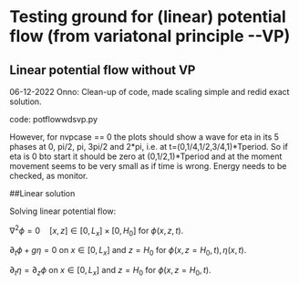 # Testing ground for (linear) potential flow (from variatonal principle --VP)

## Linear potential flow without VP

06-12-2022 Onno: Clean-up of code, made scaling simple and redid exact solution.

code: potflowwdsvp.py

However, for nvpcase == 0 the plots should show a wave for eta in its 5 phases at 0, pi/2, pi, 3pi/2 and 2*pi, i.e.
at t=(0,1/4,1/2,3/4,1)*Tperiod.
So if eta is 0 bto start it should be zero at (0,1/2,1)*Tperiod and at the moment movement seems to be very small as if time is wrong.
Energy needs to be checked, as monitor.

##Linear solution

Solving linear potential flow:

$\nabla^2 \phi=0\quad[x,z]\in[0,L_x]\times[0,H_0]$ for $\phi(x,z,t)$.

$\partial_t\phi+g \eta = 0$ on $x\in[0,L_x]$ and $z=H_0$ for $\phi(x,z=H_0,t),\eta(x,t)$.

$\partial_t \eta = \partial_z\phi$ on $x\in[0,L_x]$ and $z=H_0$ for $\phi(x,z=H_0,t)$.



